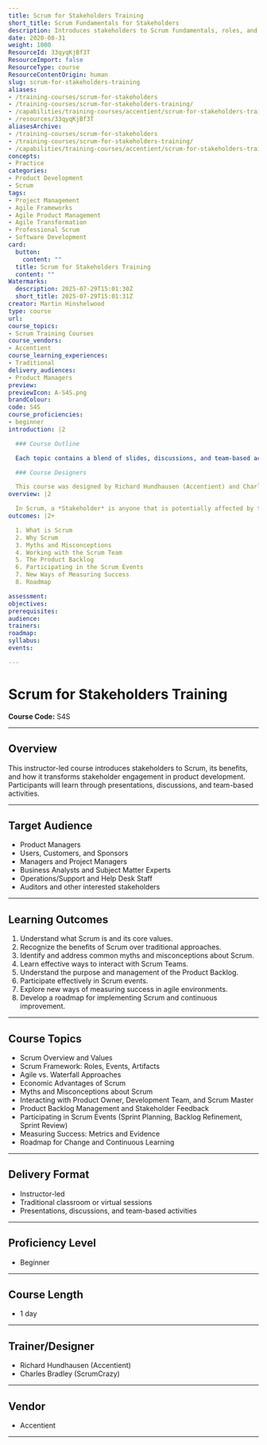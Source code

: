 ```yaml
---
title: Scrum for Stakeholders Training
short_title: Scrum Fundamentals for Stakeholders
description: Introduces stakeholders to Scrum fundamentals, roles, and events, focusing on effective engagement, benefits over traditional methods, and practical participation skills.
date: 2020-08-31
weight: 1000
ResourceId: 33qyqKjBf3T
ResourceImport: false
ResourceType: course
ResourceContentOrigin: human
slug: scrum-for-stakeholders-training
aliases:
- /training-courses/scrum-for-stakeholders
- /training-courses/scrum-for-stakeholders-training/
- /capabilities/training-courses/accentient/scrum-for-stakeholders-training
- /resources/33qyqKjBf3T
aliasesArchive:
- /training-courses/scrum-for-stakeholders
- /training-courses/scrum-for-stakeholders-training/
- /capabilities/training-courses/accentient/scrum-for-stakeholders-training
concepts:
- Practice
categories:
- Product Development
- Scrum
tags:
- Project Management
- Agile Frameworks
- Agile Product Management
- Agile Transformation
- Professional Scrum
- Software Development
card:
  button:
    content: ""
  title: Scrum for Stakeholders Training
  content: ""
Watermarks:
  description: 2025-07-29T15:01:30Z
  short_title: 2025-07-29T15:01:31Z
creator: Martin Hinshelwood
type: course
url: 
course_topics:
- Scrum Training Courses
course_vendors:
- Accentient
course_learning_experiences:
- Traditional
delivery_audiences:
- Product Managers
preview: 
previewIcon: A-S4S.png
brandColour: 
code: S4S
course_proficiencies:
- beginner
introduction: |2

  ### Course Outline

  Each topic contains a blend of slides, discussions, and team-based activities. 1. What is Scrum ✓ Scrum overview ✓ Scrum values ✓ Scrum framework: roles, events, artifacts 5. The Product Backlog ✓ Purpose of the Product Backlog ✓ Definition of “Ready” ✓ Capturing Stakeholder feedback 2. Why Scrum ✓ Agile over waterfall ✓ Problems with targets: scope, schedule, cost ✓ Economic advantages of Scrum 6. Participating in the Scrum Events ✓ Participating in Sprint Planning ✓ Participating in Product Backlog Refinement ✓ Participating in Sprint Review 3. Myths and Misconceptions ✓ Requirements, documentation, analysis, and planning ✓ Managers, successful organizations, and culture ✓ Roles, PMO, and self-managing teams 7. New Ways of Measuring Success ✓ Direct evidence over indirect/subjective evidence ✓ Organizational metrics and foundational metrics ✓ Value, time to market, and ability to innovate 4. Interacting with the Scrum Team ✓ Interacting with the Product Owner ✓ Interacting with the Development Team ✓ Interacting with the Scrum Master 8. Roadmap ✓ Summary of what will be different going forward ✓ A Shu-Ha-Ri approach to implementing change ✓ A culture of continuous learning and improvement

  ### Course Designers

  This course was designed by Richard Hundhausen (Accentient) and Charles Bradley (ScrumCrazy). Richard and Charles are both management consultants with experience educating fortune 500 executives and managers. Richard and Charles are also Scrum.org Professional Scrum Trainers, coaches, and software developers.
overview: |2

  In Scrum, a *Stakeholder* is anyone that is potentially affected by the outcome of the product development. Stakeholders can include users, customers, managers, sponsors, business analysts, subject matter experts, help desk, operations/support, project managers, auditors, and more. This course is intended for anyone in that cloud of interested parties who wants to learn more about Scrum, why Scrum works, what process and culture changes are involved, and a roadmap for implementing those changes. Regardless of where your organization is at in their Scrum adoption, this course provides the knowledge and opportunity to ask questions about your piece of that pathway to agility.
outcomes: |2+

  1. What is Scrum
  2. Why Scrum
  3. Myths and Misconceptions
  4. Working with the Scrum Team
  5. The Product Backlog
  6. Participating in the Scrum Events
  7. New Ways of Measuring Success
  8. Roadmap

assessment: 
objectives: 
prerequisites: 
audience: 
trainers: 
roadmap: 
syllabus: 
events: 

---
```

# Scrum for Stakeholders Training

**Course Code:** S4S

---

## Overview

This instructor-led course introduces stakeholders to Scrum, its benefits, and how it transforms stakeholder engagement in product development. Participants will learn through presentations, discussions, and team-based activities.

---

## Target Audience

- Product Managers
- Users, Customers, and Sponsors
- Managers and Project Managers
- Business Analysts and Subject Matter Experts
- Operations/Support and Help Desk Staff
- Auditors and other interested stakeholders

---

## Learning Outcomes

1. Understand what Scrum is and its core values.
2. Recognize the benefits of Scrum over traditional approaches.
3. Identify and address common myths and misconceptions about Scrum.
4. Learn effective ways to interact with Scrum Teams.
5. Understand the purpose and management of the Product Backlog.
6. Participate effectively in Scrum events.
7. Explore new ways of measuring success in agile environments.
8. Develop a roadmap for implementing Scrum and continuous improvement.

---

## Course Topics

- Scrum Overview and Values
- Scrum Framework: Roles, Events, Artifacts
- Agile vs. Waterfall Approaches
- Economic Advantages of Scrum
- Myths and Misconceptions about Scrum
- Interacting with Product Owner, Development Team, and Scrum Master
- Product Backlog Management and Stakeholder Feedback
- Participating in Scrum Events (Sprint Planning, Backlog Refinement, Sprint Review)
- Measuring Success: Metrics and Evidence
- Roadmap for Change and Continuous Learning

---

## Delivery Format

- Instructor-led
- Traditional classroom or virtual sessions
- Presentations, discussions, and team-based activities

---

## Proficiency Level

- Beginner

---

## Course Length

- 1 day

---

## Trainer/Designer

- Richard Hundhausen (Accentient)
- Charles Bradley (ScrumCrazy)

---

## Vendor

- Accentient

---
